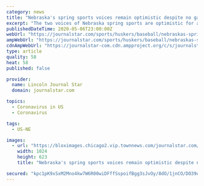 ```yaml
---
category: news
title: "Nebraska's spring sports voices remain optimistic despite no games to call"
excerpt: "The two voices of Nebraska spring sports are optimistic for a return to some type of normalcy in the coming months."
publishedDateTime: 2020-05-06T23:00:00Z
webUrl: "https://journalstar.com/sports/huskers/baseball/nebraskas-spring-sports-voices-remain-optimistic-despite-no-games-to-call/article_1d73d3a3-7e05-5203-8754-db5d8ed8c301.html"
ampWebUrl: "https://journalstar.com/sports/huskers/baseball/nebraskas-spring-sports-voices-remain-optimistic-despite-no-games-to-call/article_1d73d3a3-7e05-5203-8754-db5d8ed8c301.amp.html"
cdnAmpWebUrl: "https://journalstar-com.cdn.ampproject.org/c/s/journalstar.com/sports/huskers/baseball/nebraskas-spring-sports-voices-remain-optimistic-despite-no-games-to-call/article_1d73d3a3-7e05-5203-8754-db5d8ed8c301.amp.html"
type: article
quality: 58
heat: 58
published: false

provider:
  name: Lincoln Journal Star
  domain: journalstar.com

topics:
  - Coronavirus in US
  - Coronavirus

tags:
  - US-NE

images:
  - url: "https://bloximages.chicago2.vip.townnews.com/journalstar.com/content/tncms/assets/v3/editorial/1/9c/19c8de3e-4507-5e81-8201-d6f4fe381824/5eb341b239672.image.jpg?resize=1024%2C623"
    width: 1024
    height: 623
    title: "Nebraska's spring sports voices remain optimistic despite no games to call"

secured: "kpc1pK9xSxM2Mno4kw7W6R00wiDFffSspoifBgg3sJvOy/8dO/1jnCO/DO39q9TA8lPqluESQEh2PbL4GrztFk1KMoUaVee+ak1MUA1BQ/0Z3tv3XlEf0SfUh0UQYYmCpp0/5Bj+QjhhM7ulPIAMcgXrXffiv1anafv5butN0YPHJlrMD6mLA/AAeIpSC3xYDYpK7RIGAuZZvKrnboRtZhNb+2VBGJihHuURBkIAaVgrV6C7YS4z7al7tQowLp1gFL8Ru7V2EhQTCo0AgY4KwJ1Tp3+ljVzaFx98RvyPIlmjlTAAnuaCKeNH1ydhbrYVUGGqtUOgNyyKL0wsOFbKUP/XkHUQg5FH0+j6dvmX72hI0+RcXZjZvGv/S2kTdc4pDAuZVNKh184m4dmXG035pMEpL+yG9rL3E2Wok6DwnIVV4SH3mhz0R60fbrsAbf4FMUICyDF2DEVTjYX62WxRi5TsnNnCK5IE1lbIpx11H7M=;xPJOHdiDdKNdgavFvZ24Kw=="
---
```



